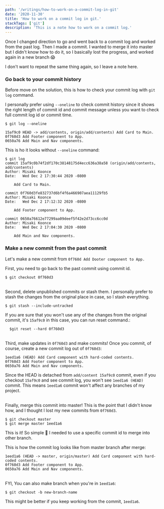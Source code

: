 ```yaml
---
path: '/writings/how-to-work-on-a-commit-log-in-git'
date: '2020-11-30'
title: 'How to work on a commit log in git.'
stackTags: ['git']
description: 'This is a note how to work on a commit log.'
---
```


Once I changed direction to go and went back to a commit log and worked from the past log. Then I made a commit. I wanted to merge it into master but I didn't know how to do it, so I basically lost the progress, and worked again in a new branch 😱

I don't want to repeat the same thing again, so I leave a note here.

### Go back to your commit history

Before move on the solution, this is how to check your commit log with `git log` command.

I personally prefer using `--oneline` to check commit history since it shows the right length of commit id and commit message unless you want to check full commit log id or commit time.

```
$ git log --oneline

15af9c0 HEAD -> add/contents, origin/add/contents) Add Card to Main.
0f760d3 Add Footer component to App.
0650a76 Add Main and Nav components.
```

This is ho it looks without `--oneline` command:

```
$ git log
commit 15af9c0b74f2df170c38148175d4ecc636a38a58 (origin/add/contents, add/contents)
Author: Misaki Koonce
Date:   Wed Dec 2 17:30:44 2020 -0800

    Add Card to Main.

commit 0f760d3fe832737d6bf4f6a466907aea11129fb5
Author: Misaki Koonce
Date:   Wed Dec 2 17:12:32 2020 -0800

    Add Footer component to App.

commit 0650a76612e77299aa09deef5f42e2d73cc6cc0d
Author: Misaki Koonce
Date:   Wed Dec 2 17:04:30 2020 -0800

    Add Main and Nav components.
```

### Make a new commit from the past commit

Let's make a new commit from `0f760d Add Dooter component to App.`

First, you need to go back to the past commit using commit id.

```
$ git checkout 0f760d3
```

\
Second, delete unpublished commits or stash them.
I personally prefer to stash the changes from the original place in case, so I stash everything.

```
$ git stash --include-untracked
```

If you are sure that you won't use any of the changes from the original commit, it's `15af9c0` in this case, you can run reset command.:

```
  $git reset --hard 0f760d3
```

\
Third, make updates in `0f760d3` and make commits!
Once you commit, of course, create a new commit log out of `0f760d3`:

```
1eed1a6 (HEAD) Add Card component with hard-coded contents.
0f760d3 Add Footer component to App.
0650a76 Add Main and Nav components.
```

Since the HEAD is detached from `add/content 15af9c0` commit, even if you checkout `15af9c0` and see commit log, you won't see `1eed1a6 (HEAD)` commit. This means `1eed1a6` commit won't affect any branches of my project.

\
Finally, merge this commit into master!
This is the point that I didn't know how, and I thought I lost my new commits from `0f760d3`.

```
$ git checkout master
$ git merge master 1eed1a6
```

This is it! So simple 🥳
I needed to use a specific commit id to merge into other branch.

This is how the commit log looks like from master branch after merge:

```
1eed1a6 (HEAD -> master, origin/master) Add Card component with hard-coded contents.
0f760d3 Add Footer component to App.
0650a76 Add Main and Nav components.
```

\
FYI, You can also make branch when you're in `1eed1a6`:

```
$ git checkout -b new-branch-name
```

This might be better if you keep working from the commit, `1eed1a6`.
